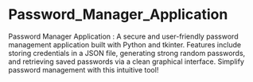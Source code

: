 # Password_Manager_Application
Password Manager Application : A secure and user-friendly password management application built with Python and tkinter. Features include storing credentials in a JSON file, generating strong random passwords, and retrieving saved passwords via a clean graphical interface. Simplify password management with this intuitive tool!
